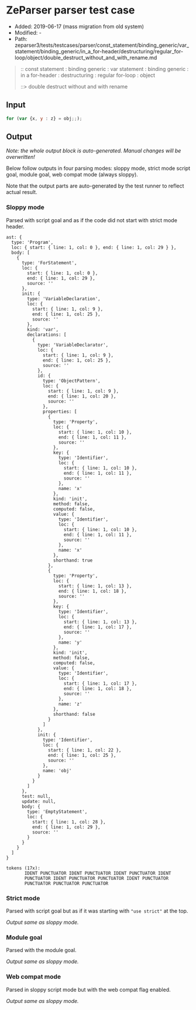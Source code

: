 # ZeParser parser test case

- Added: 2019-06-17 (mass migration from old system)
- Modified: -
- Path: zeparser3/tests/testcases/parser/const_statement/binding_generic/var_statement/binding_generic/in_a_for-header/destructuring/regular_for-loop/object/double_destruct_without_and_with_rename.md

> :: const statement : binding generic : var statement : binding generic : in a for-header : destructuring : regular for-loop : object
>
> ::> double destruct without and with rename

## Input

`````js
for (var {x, y : z} = obj;;);
`````

## Output

_Note: the whole output block is auto-generated. Manual changes will be overwritten!_

Below follow outputs in four parsing modes: sloppy mode, strict mode script goal, module goal, web compat mode (always sloppy).

Note that the output parts are auto-generated by the test runner to reflect actual result.

### Sloppy mode

Parsed with script goal and as if the code did not start with strict mode header.

`````
ast: {
  type: 'Program',
  loc: { start: { line: 1, col: 0 }, end: { line: 1, col: 29 } },
  body: [
    {
      type: 'ForStatement',
      loc: {
        start: { line: 1, col: 0 },
        end: { line: 1, col: 29 },
        source: ''
      },
      init: {
        type: 'VariableDeclaration',
        loc: {
          start: { line: 1, col: 9 },
          end: { line: 1, col: 25 },
          source: ''
        },
        kind: 'var',
        declarations: [
          {
            type: 'VariableDeclarator',
            loc: {
              start: { line: 1, col: 9 },
              end: { line: 1, col: 25 },
              source: ''
            },
            id: {
              type: 'ObjectPattern',
              loc: {
                start: { line: 1, col: 9 },
                end: { line: 1, col: 20 },
                source: ''
              },
              properties: [
                {
                  type: 'Property',
                  loc: {
                    start: { line: 1, col: 10 },
                    end: { line: 1, col: 11 },
                    source: ''
                  },
                  key: {
                    type: 'Identifier',
                    loc: {
                      start: { line: 1, col: 10 },
                      end: { line: 1, col: 11 },
                      source: ''
                    },
                    name: 'x'
                  },
                  kind: 'init',
                  method: false,
                  computed: false,
                  value: {
                    type: 'Identifier',
                    loc: {
                      start: { line: 1, col: 10 },
                      end: { line: 1, col: 11 },
                      source: ''
                    },
                    name: 'x'
                  },
                  shorthand: true
                },
                {
                  type: 'Property',
                  loc: {
                    start: { line: 1, col: 13 },
                    end: { line: 1, col: 18 },
                    source: ''
                  },
                  key: {
                    type: 'Identifier',
                    loc: {
                      start: { line: 1, col: 13 },
                      end: { line: 1, col: 17 },
                      source: ''
                    },
                    name: 'y'
                  },
                  kind: 'init',
                  method: false,
                  computed: false,
                  value: {
                    type: 'Identifier',
                    loc: {
                      start: { line: 1, col: 17 },
                      end: { line: 1, col: 18 },
                      source: ''
                    },
                    name: 'z'
                  },
                  shorthand: false
                }
              ]
            },
            init: {
              type: 'Identifier',
              loc: {
                start: { line: 1, col: 22 },
                end: { line: 1, col: 25 },
                source: ''
              },
              name: 'obj'
            }
          }
        ]
      },
      test: null,
      update: null,
      body: {
        type: 'EmptyStatement',
        loc: {
          start: { line: 1, col: 28 },
          end: { line: 1, col: 29 },
          source: ''
        }
      }
    }
  ]
}

tokens (17x):
       IDENT PUNCTUATOR IDENT PUNCTUATOR IDENT PUNCTUATOR IDENT
       PUNCTUATOR IDENT PUNCTUATOR PUNCTUATOR IDENT PUNCTUATOR
       PUNCTUATOR PUNCTUATOR PUNCTUATOR
`````

### Strict mode

Parsed with script goal but as if it was starting with `"use strict"` at the top.

_Output same as sloppy mode._

### Module goal

Parsed with the module goal.

_Output same as sloppy mode._

### Web compat mode

Parsed in sloppy script mode but with the web compat flag enabled.

_Output same as sloppy mode._
